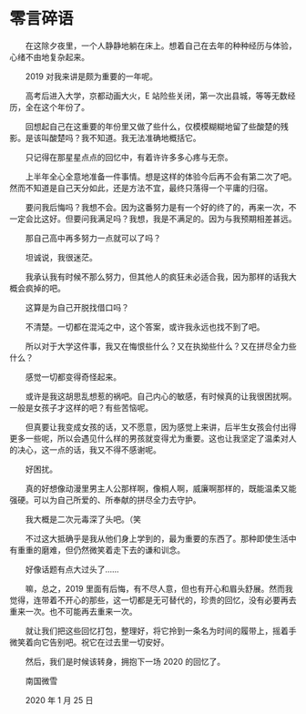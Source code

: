# 零言碎语

　　在这除夕夜里，一个人静静地躺在床上。想着自己在去年的种种经历与体验，心绪不由地复杂起来。

　　2019 对我来讲是颇为重要的一年呢。

　　高考后进入大学，京都动画大火，E 站险些关闭，第一次出县城，等等无数经历，全在这个年份了。

　　回想起自己在这重要的年份里又做了些什么，仅模模糊糊地留了些酸楚的残影。是该叫酸楚吗？我不知道。我无法准确地概括它。

　　只记得在那星星点点的回忆中，有着许许多多心疼与无奈。

　　上半年全心全意地准备一件事情。想是这样的体验今后再不会有第二次了吧。然而不知道是自己天分如此，还是方法不宜，最终只落得一个平庸的归宿。

　　要问我后悔吗？我想不会。因为这番努力是有一个好的终了的，再来一次，不一定会比这好。但要问我满足吗？我想，我是不满足的。因为与我预期相差甚远。

　　那自己高中再多努力一点就可以了吗？

　　坦诚说，我很迷茫。

　　我承认我有时候不那么努力，但其他人的疯狂未必适合我，因为那样的话我大概会疯掉的吧。

　　这算是为自己开脱找借口吗？

　　不清楚。一切都在混沌之中，这个答案，或许我永远也找不到了吧。

　　所以对于大学这件事，我又在悔恨些什么？又在执拗些什么？又在拼尽全力些什么？

　　感觉一切都变得奇怪起来。

　　或许是我这胡思乱想惹的祸吧。自己内心的敏感，有时候真的让我很困扰啊。一般是女孩子才这样的吧？有些苦恼呢。

　　但真要让我变成女孩的话，又不愿意，因为感觉上来讲，后半生女孩会付出得更多一些呢，所以会遇见什么样的男孩就变得尤为重要。这也让我坚定了温柔对人的决心，这一点的话，我又不得不感谢呢。

　　好困扰。

　　真的好想像动漫里男主人公那样啊，像桐人啊，威廉啊那样的，既能温柔又能强硬。可以为自己所爱的、所奉献的拼尽全力去守护。

　　我大概是二次元毒深了头吧。（笑

　　不过这大抵确乎是我从他们身上学到的，最为重要的东西了。那种即使生活中有重重的磨难，但仍然微笑着走下去的谦和训念。

　　好像话题有点大过头了……

　　嘛，总之，2019 里面有后悔，有不尽人意，但也有开心和眉头舒展。然而我觉得，连带着不开心的那些，这一切都是无可替代的，珍贵的回忆，没有必要再去重来一次。也不可能再去重来一次。

　　就让我们把这些回忆打包，整理好，将它拎到一条名为时间的履带上，摇着手微笑着向它告别吧。祝它在过去里一切安好。

　　然后，我们是时候该转身，拥抱下一场 2020 的回忆了。



　　南国微雪

　　2020 年 1 月 25 日

